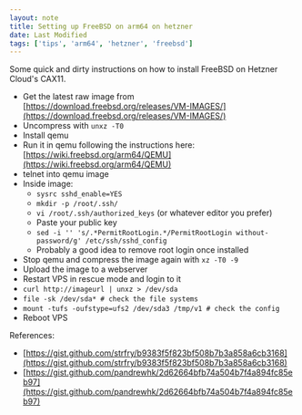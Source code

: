 ```yaml
---
layout: note
title: Setting up FreeBSD on arm64 on hetzner
date: Last Modified
tags: ['tips', 'arm64', 'hetzner', 'freebsd']
---
```


Some quick and dirty instructions on how to install FreeBSD on Hetzner Cloud's CAX11.

- Get the latest raw image from [https://download.freebsd.org/releases/VM-IMAGES/](https://download.freebsd.org/releases/VM-IMAGES/)
- Uncompress with `unxz -T0`
- Install qemu
- Run it in qemu following the instructions here: [https://wiki.freebsd.org/arm64/QEMU](https://wiki.freebsd.org/arm64/QEMU)
- telnet into qemu image
- Inside image:
    - `sysrc sshd_enable=YES`
    - `mkdir -p /root/.ssh/`
    - `vi /root/.ssh/authorized_keys` (or whatever editor you prefer)
    - Paste your public key
    - `sed -i '' 's/.*PermitRootLogin.*/PermitRootLogin without-password/g' /etc/ssh/sshd_config`
    - Probably a good idea to remove root login once installed
- Stop qemu and compress the image again with `xz -T0 -9`
- Upload the image to a webserver
- Restart VPS in rescue mode and login to it
- `curl http://imageurl | unxz > /dev/sda`
- `file -sk /dev/sda* # check the file systems`
- `mount -tufs -oufstype=ufs2 /dev/sda3 /tmp/v1 # check the config`
- Reboot VPS

References:

- [https://gist.github.com/strfry/b9383f5f823bf508b7b3a858a6cb3168](https://gist.github.com/strfry/b9383f5f823bf508b7b3a858a6cb3168)
- [https://gist.github.com/pandrewhk/2d62664bfb74a504b7f4a894fc85eb97](https://gist.github.com/pandrewhk/2d62664bfb74a504b7f4a894fc85eb97)
